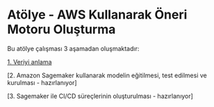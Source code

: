 # Atölye - AWS Kullanarak Öneri Motoru Oluşturma

Bu atölye çalışması 3 aşamadan oluşmaktadır:

[1. Veriyi anlama](https://github.com/barisyasin/recommendation-engine-lab-tr/tree/master/lab1)

[2. Amazon Sagemaker kullanarak modelin eğitilmesi, test edilmesi ve kurulması - hazırlanıyor]

[3. Sagemaker ile CI/CD süreçlerinin oluşturulması - hazırlanıyor]

